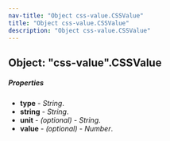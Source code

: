 ```yaml
---
nav-title: "Object css-value.CSSValue"
title: "Object css-value.CSSValue"
description: "Object css-value.CSSValue"
---
```

## Object: "css-value".CSSValue

##### Properties
 - **type** - _String_.
 - **string** - _String_.
 - **unit** - _(optional)_ - _String_.
 - **value** - _(optional)_ - _Number_.